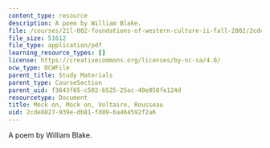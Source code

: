 ```yaml
---
content_type: resource
description: A poem by William Blake.
file: /courses/21l-002-foundations-of-western-culture-ii-fall-2002/2cde8827939edb81fd896a464592f2a6_blake.pdf
file_size: 51612
file_type: application/pdf
learning_resource_types: []
license: https://creativecommons.org/licenses/by-nc-sa/4.0/
ocw_type: OCWFile
parent_title: Study Materials
parent_type: CourseSection
parent_uid: f3643f65-c502-b525-25ac-40e050fe124d
resourcetype: Document
title: Mock on, Mock on, Voltaire, Rousseau
uid: 2cde8827-939e-db81-fd89-6a464592f2a6
---
```

A poem by William Blake.